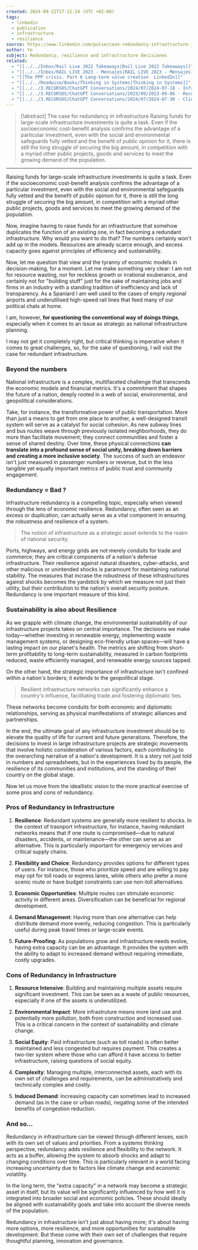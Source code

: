 ```yaml
---
created: 2024-09-22T17:12:24 (UTC +02:00)
tags:
  - linkedin
  - publication
  - infrastructure
  - resilience
source: https://www.linkedin.com/pulse/case-redundancy-infrastructure-jose-cordovilla/
author: Yo
subject: Redundancy, resilience and infrastructure decisiones
related:
  - "[[../../Inbox/Rail Live 2022 Takeaways|Rail Live 2022 Takeaways]]"
  - "[[../../Inbox/RAIL LIVE 2023 - Mensajes|RAIL LIVE 2023 - Mensajes]]"
  - "[[The PPP crisis. Part 6 Long-term value creation  LinkedIn]]"
  - "[[../../Readwise/Books/Thinking in Systems|Thinking in Systems]]"
  - "[[../../3.RECURSOS/ChatGPT Conversations/2024/07/2024-07-18 - Infraestructuras Resilientes y Seguras|Infraestructuras Resilientes y Seguras]]"
  - "[[../../3.RECURSOS/ChatGPT Conversations/2023/09/2023-09-06 - Recent Resilience Research References|Recent Resilience Research References]]"
  - "[[../../3.RECURSOS/ChatGPT Conversations/2024/07/2024-07-30 - Climate Resilience Guidelines|2024-07-30 - Climate Resilience Guidelines]]"
---
```

> [!abstract] The case for redundancy in infrastructure
> Raising funds for large-scale infrastructure investments is quite a task. Even if the socioeconomic cost-benefit analysis confirms the advantage of a particular investment, even with the social and environmental safeguards fully vetted and the benefit of public opinion for it, there is still the long struggle of securing the big amount, in competition with a myriad other public projects, goods and services to meet the growing demand of the population.

---
Raising funds for large-scale infrastructure investments is quite a task. Even if the socioeconomic cost-benefit analysis confirms the advantage of a particular investment, even with the social and environmental safeguards fully vetted and the benefit of public opinion for it, there is still the long struggle of securing the big amount, in competition with a myriad other public projects, goods and services to meet the growing demand of the population.

Now, imagine having to raise funds for an infrastructure that somehow duplicates the function of an existing one, in fact becoming a redundant infrastructure. Why would you want to do that? The numbers certainly won't add up in the models. Resources are already scarce enough, and excess capacity goes against principles of efficiency and sustainability.

Now, let me question that view and the tyranny of economic models in decision-making, for a moment. Let me make something very clear: I am not for resource wasting, nor for reckless growth or irrational exuberance, and certainly not for "building stuff" just for the sake of maintaining jobs and firms in an industry with a standing tradition of inefficiency and lack of transparency. As a Spaniard I am well used to the cases of empty regional airports and underutilised high-speed rail lines that feed many of our political chats at home.

I am, however, **for questioning the conventional way of doings things**, especially when it comes to an issue as strategic as national infrastructure planning.

I may not get it completely right, but critical thinking is imperative when it comes to great challenges, so, for the sake of questioning, I will visit the case for redundant infrastructure.

### Beyond the numbers

National infrastructure is a complex, multifaceted challenge that transcends the economic models and financial metrics. It's a commitment that shapes the future of a nation, deeply rooted in a web of social, environmental, and geopolitical considerations.

Take, for instance, the transformative power of public transportation. More than just a means to get from one place to another, a well-designed transit system will serve as a catalyst for social cohesion. As new subway lines and bus routes weave through previously isolated neighborhoods, they do more than facilitate movement; they connect communities and foster a sense of shared destiny. Over time, these physical connections **can translate into a profound sense of social unity, breaking down barriers and creating a more inclusive society**. The success of such an endeavor isn't just measured in passenger numbers or revenue, but in the less tangible yet equally important metrics of public trust and community engagement.

### Redundancy = Bad ?

Infrastructure redundancy is a compelling topic, especially when viewed through the lens of economic resilience. Redundancy, often seen as an excess or duplication, can actually serve as a vital component in ensuring the robustness and resilience of a system.

> The notion of infrastructure as a strategic asset extends to the realm of national security.

Ports, highways, and energy grids are not merely conduits for trade and commerce; they are critical components of a nation's defense infrastructure. Their resilience against natural disasters, cyber-attacks, and other malicious or unintended shocks is paramount for maintaining national stability. The measures that incrase the robustness of these infrastructures against shocks becomes the yardstick by which we measure not just their utility, but their contribution to the nation's overall security posture. Redundancy is one important measure of this kind.

### Sustainability is also about Resilience

As we grapple with climate change, the environmental sustainability of our infrastructure projects takes on central importance. The decisions we make today—whether investing in renewable energy, implementing waste management systems, or designing eco-friendly urban spaces—will have a lasting impact on our planet's health. The metrics are shifting from short-term profitability to long-term sustainability, measured in carbon footprints reduced, waste efficiently managed, and renewable energy sources tapped.

On the other hand, the strategic importance of infrastructure isn't confined within a nation's borders; it extends to the geopolitical stage.

> Resilient infrastructure networks can significantly enhance a country's influence, facilitating trade and fostering diplomatic ties.

These networks become conduits for both economic and diplomatic relationships, serving as physical manifestations of strategic alliances and partnerships.

In the end, the ultimate goal of any infrastructure investment should be to elevate the quality of life for current and future generations. Therefore, the decisions to invest in large infrastructure projects are strategic movements that involve holistic consideration of various factors, each contributing to the overarching narrative of a nation's development. It is a story not just told in numbers and spreadsheets, but in the experiences lived by its people, the resilience of its communities and institutions, and the standing of their country on the global stage.

Now let us move from the ideallistic vision to the more practical exercise of some pros and cons of redundancy.

### Pros of Redundancy in Infrastructure

1. **Resilience**: Redundant systems are generally more resilient to shocks. In the context of trasnport infrastructure, for instance, having redundant networks means that if one route is compromised—due to natural disasters, accidents, or maintenance—the other can serve as an alternative. This is particularly important for emergency services and critical supply chains.

2. **Flexibility and Choice**: Redundancy provides options for different types of users. For instance, those who prioritize speed and are willing to pay may opt for toll roads or express lanes, while others who prefer a more scenic route or have budget constraints can use non-toll alternatives.

3. **Economic Opportunities**: Multiple routes can stimulate economic activity in different areas. Diversification can be beneficial for regional development.

4. **Demand Management**: Having more than one alternative can help distribute demand more evenly, reducing congestion. This is particularly useful during peak travel times or large-scale events.

5. **Future-Proofing**: As populations grow and infrastructure needs evolve, having extra capacity can be an advantage. It provides the system with the ability to adapt to increased demand without requiring immediate, costly upgrades.

### Cons of Redundancy in Infrastructure

1. **Resource Intensive**: Building and maintaining multiple assets require significant investment. This can be seen as a waste of public resources, especially if one of the assets is underutilized.

2. **Environmental Impact**: More infrastruture means more land use and potentially more pollution, both from construction and increased use. This is a critical concern in the context of sustainability and climate change.

3. **Social Equity**: Paid infrastructure (such as toll roads) is often better maintained and less congested but requires payment. This creates a two-tier system where those who can afford it have access to better infrastructure, raising questions of social equity.

4. **Complexity**: Managing multiple, interconnected assets, each with its own set of challenges and requirements, can be administratively and technically complex and costly.

5. **Induced Demand**: Increasing capacity can sometimes lead to increased demand (as in the case or urban roads), negating some of the intended benefits of congestion reduction.

### And so...

Redundancy in infrastructure can be viewed through different lenses, each with its own set of values and priorities. From a systems thinking perspective, redundancy adds resilience and flexibility to the network. It acts as a buffer, allowing the system to absorb shocks and adapt to changing conditions over time. This is particularly relevant in a world facing increasing uncertainty due to factors like climate change and economic volatility.

In the long term, the "extra capacity" in a network may become a strategic asset in itself, but its value will be significantly influenced by how well it is integrated into broader social and economic policies. These should ideally be aligned with sustainability goals and take into account the diverse needs of the population.

Redundancy in infrastructure isn't just about having more; it's about having more options, more resilience, and more opportunities for sustainable development. But these come with their own set of challenges that require thoughtful planning, innovation and governance.
